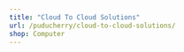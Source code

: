 ```yaml
---
title: "Cloud To Cloud Solutions"
url: /puducherry/cloud-to-cloud-solutions/
shop: Computer
---
```

